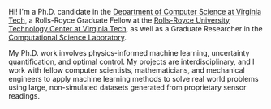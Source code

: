Hi! I'm a Ph.D. candidate in the [Department of Computer Science at Virginia Tech](https://cs.vt.edu/), a Rolls-Royce Graduate Fellow at the [Rolls-Royce University Technology Center at Virginia Tech](https://rollsroyce.me.vt.edu/), as well as a Graduate Researcher in the [Computational Science Laboratory](https://csl.cs.vt.edu/).

My Ph.D. work involves physics-informed machine learning, uncertainty quantification, and optimal control. My projects are interdisciplinary, and I work with fellow computer scientists, mathematicians, and mechanical engineers to apply machine learning methods to solve real world problems using large, non-simulated datasets generated from proprietary sensor readings.
